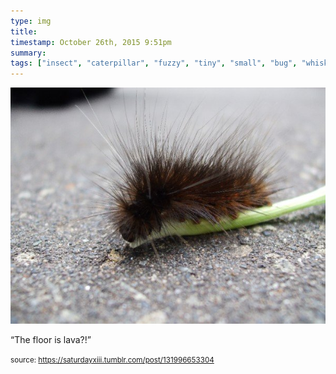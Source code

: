 ```yaml
---
type: img
title: 
timestamp: October 26th, 2015 9:51pm
summary: 
tags: ["insect", "caterpillar", "fuzzy", "tiny", "small", "bug", "whiskers"]
---
```

<img src="../media/131996653304.jpg"/>
                                                                                          
“The floor is lava?!”<br/>
 
                                    
                
                
                
                
                                
<small>source: https://saturdayxiii.tumblr.com/post/131996653304</small>